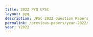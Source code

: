 ```yaml
---
title: 2022 PYQ UPSC
layout: pyq
description: UPSC 2022 Question Papers
permalink: /previous-papers/year-2022/
year: Y2022
---
```

